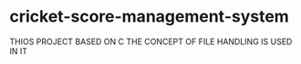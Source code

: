 # cricket-score-management-system
THIOS PROJECT BASED ON C THE CONCEPT OF FILE HANDLING IS USED IN IT
